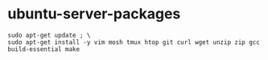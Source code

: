 # ubuntu-server-packages

```
sudo apt-get update ; \
sudo apt-get install -y vim mosh tmux htop git curl wget unzip zip gcc build-essential make
```
